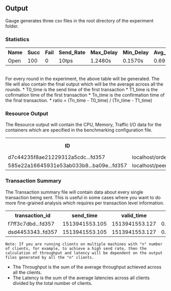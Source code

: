 ## Output

Gauge generates three csv files in the root directory of the experiment folder.
### Statistics 

<table class="tg">
  <tr>
    <th class="tg-yw4l"><b>Name</b></th>
    <th class="tg-yw4l"><b>Succ</b></th>
    <th class="tg-yw4l"><b>Fail</b></th>
    <th class="tg-yw4l"><b>Send_Rate</b></th>
    <th class="tg-yw4l"><b>Max_Delay</b></th>
    <th class="tg-yw4l"><b>Min_Delay</b></th>
    <th class="tg-yw4l"><b>Avg_Delay</b></th>
    <th class="tg-yw4l"><b>Throughput</b></th>
    <th class="tg-yw4l"><b>Delay_c2e</b></th>
    <th class="tg-yw4l"><b>Delay_e2o</b></th>
    <th class="tg-yw4l"><b>Delay_o2v</b></th>
    <th class="tg-yw4l"><b>T0_time</b></th>
    <th class="tg-yw4l"><b>T1_time</b></th>
    <th class="tg-yw4l"><b>Tn_time</b></th>
    <th class="tg-yw4l"><b>ratio</b></th>
  </tr>
  <tr>
    <td class="tg-yw4l">Open</td>
    <td class="tg-yw4l">100</td>
    <td class="tg-yw4l">0</td>
    <td class="tg-yw4l">10tps</td>
    <td class="tg-yw4l">1.2480s</td>
    <td class="tg-yw4l">0.1570s</td>
    <td class="tg-yw4l">0.6959s</td>
    <td class="tg-yw4l">10tps</td>
    <td class="tg-yw4l">0.0211s</td>
    <td class="tg-yw4l">0.0106s</td>
    <td class="tg-yw4l">0.6642s</td>
    <td class="tg-yw4l">1521539078.75</td>
    <td class="tg-yw4l">1521539079.998</td>
    <td class="tg-yw4l">1521539089.616</td>
    <td class="tg-yw4l">1.12</td>
  </tr>
</table>
<br>
For every round in the experiment, the above table will be generated. The file will also contain the final output which will be the average across all the rounds.
* T0_time is the send time of the first transaction
* T1_time is the cofirmation time of the first transaction
* Tn_time is the confirmation time of the final transaction.
* ratio = (Tn_time - T0_time) / (Tn_time - T1_time)


### Resource Output 
The Resource output will contain the CPU, Memory, Traffic I/O data for the containers which are specified in the benchmarking configuration file.

<table class="tg">
  <tr>
    <th class="tg-yw4l"><b>ID</b></th>
    <th class="tg-yw4l"><b>Name</b></th>
    <th class="tg-yw4l"><b>Memory (Max)</b></th>
    <th class="tg-yw4l"><b>CPU (Max)</b></th>
    <th class="tg-yw4l"><b>Traffic In</b></th>
    <th class="tg-yw4l"><b>Traffic Out</b></th>
   
  </tr>
  <tr>
    <td class="tg-yw4l">d7c44235f8ae21229312a5cdc...fd357</td>
    <td class="tg-yw4l">localhost/orderer.example.com</td>
    <td class="tg-yw4l">18.8MB</td>
    <td class="tg-yw4l">0.03%</td>
    <td class="tg-yw4l">14.0KB</td>
    <td class="tg-yw4l">130.8KB</td>

  </tr>
   <tr>
    <td class="tg-yw4l">585e22a16645931e53ab033b8...ba09e...fd357</td>
    <td class="tg-yw4l">localhost/peer0.org1.exmplee.com</td>
    <td class="tg-yw4l">49.9MB</td>
    <td class="tg-yw4l">3.87%</td>
    <td class="tg-yw4l">2.9MB</td>
    <td class="tg-yw4l">4.8MB</td>

  </tr>
</table>


### Transaction Summary
The Transaction summary file will contain data about every single transaction being sent. This is useful in some cases where you want to do more fine-grained  analysis which requires per transaction level information.

<table class="tg">
  <tr>
    <th class="tg-yw4l"><b>transaction_id</b></th>
    <th class="tg-yw4l"><b>send_time</b></th>
    <th class="tg-yw4l"><b>valid_time</b></th>
    <th class="tg-yw4l"><b>delay</b></th>
   
  </tr>
  <tr>
    <td class="tg-yw4l">f7ff3c7dbd...fd357</td>
    <td class="tg-yw4l">1513941553.105</td>
    <td class="tg-yw4l">1513941553.127</td>
    <td class="tg-yw4l">0.0220000743865966</td>

  </tr>
   <tr>
    <td class="tg-yw4l">dsd4453343..fd357</td>
    <td class="tg-yw4l">1513941553.105</td>
    <td class="tg-yw4l">1513941553.127</td>
    <td class="tg-yw4l">0.0220000743865966</td>

  </tr>
</table>

``` 
Note: If you are running clients on multiple machines with "n" number of clients, for example, to achieve a high send rate, then the calculation of throughput and latency will be dependent on the output files generated by all the "n" clients.
```

* The Throughput is the sum of the average throughput achieved across all the clients.
* The Latency is the sum of the average latencies across all clients divided by the total number of clients.